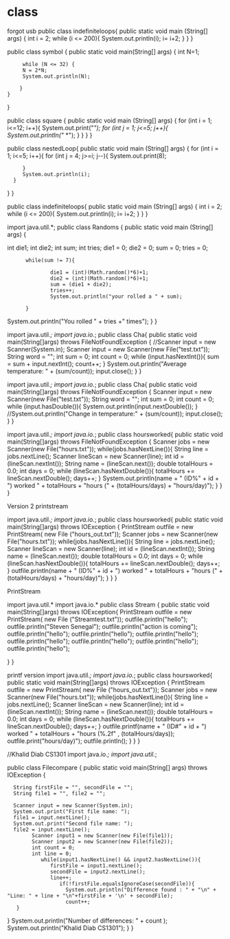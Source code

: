 # class



forgot usb
public class indefiniteloops{
public static void main (String[] args) {
      int i = 2;
      while (i <= 200){
      System.out.println(i);
      i= i+2;
      }
   }
}





public class symbol {
    public static void main(String[] args) {
        int N=1;
         
         while (N <= 32) {
         N = 2*N;
         System.out.println(N);
         
        }
    }
}





public class square {
   public static void main (String[] args) {
      for (int i = 1; i<=12; i++){
         System.out.print("*");
         for (int j = 1; j<=5; j++){
            System.out.println("*     *");
         }
      }
   }
} 





public class nestedLoop{
   public static void main (String[] args) {
      for (int i = 1; i<=5; i++){
         for (int j = 4; j>=i; j--){
            System.out.print(8);
                 
         }
         System.out.println(i);
      }
   }
}




public class indefiniteloops{
public static void main (String[] args) {
      int i = 2;
      while (i <= 200){
      System.out.println(i);
      i= i+2;
      }
   }
}





import java.util.*;
public class Randoms {
public static void main (String[] args) {
   
   int die1;
   int die2;
   int sum;
   int tries;
   die1 = 0;
   die2 = 0;
   sum = 0;
   tries = 0;
   
          while(sum != 7){
                  
                  die1 = (int)(Math.random()*6)+1;
                  die2 = (int)(Math.random()*6)+1;
                  sum = (die1 + die2);
                  tries++;
                  System.out.println("your rolled a " + sum);
                  
          }
   System.out.println("You rolled " + tries +" times");
   }
}




import java.util.*;
import java.io.*;
public class Cha{
public static void main(String[]args) throws FileNotFoundException {
//Scanner input = new Scanner(System.in);
Scanner input = new Scanner(new File("test.txt"));
String word = "";
int sum = 0;
int count = 0;
while (input.hasNextInt()){
sum = sum + input.nextInt();
count++;
}
System.out.println("Average temperature: " + (sum/count));
input.close();
}
}




import java.util.*;
import java.io.*;
public class Cha{
public static void main(String[]args) throws FileNotFoundException {
Scanner input = new Scanner(new File("test.txt"));
String word = "";
int sum = 0;
int count = 0;
while (input.hasDouble()){
System.out.println(input.nextDouble());
}
//System.out.println("Change in temperature:" + (sum/count));
input.close();
}
}




import java.util.*;
import java.io.*;
public class hoursworked{
public static void main(String[]args) throws FileNotFoundException {
Scanner jobs = new Scanner(new File("hours.txt"));
   while(jobs.hasNextLine()){
      String line = jobs.nextLine();
      Scanner lineScan = new Scanner(line);
      int id = (lineScan.nextInt());
      String name = (lineScan.next());
      double totalHours = 0.0;
      int days = 0;
         while (lineScan.hasNextDouble()){
            totalHours += lineScan.nextDouble();
            days++;
      }
      System.out.println(name + " (ID%" + id + ") worked " + totalHours + "hours (" + (totalHours/days) + "hours/day)");
   }
}
}
      


Version 2 printstream

import java.util.*;
import java.io.*;
public class hoursworked{
public static void main(String[]args) throws IOException {
PrintStream outfile = new PrintStream( new File ("hours_out.txt"));
Scanner jobs = new Scanner(new File("hours.txt"));
   while(jobs.hasNextLine()){
      String line = jobs.nextLine();
      Scanner lineScan = new Scanner(line);
      int id = (lineScan.nextInt());
      String name = (lineScan.next());
      double totalHours = 0.0;
      int days = 0;
         while (lineScan.hasNextDouble()){
            totalHours += lineScan.nextDouble();
            days++;
      }
      outfile.println(name + " (ID%" + id + ") worked " + totalHours + "hours (" + (totalHours/days) + "hours/day)");
   }
}
}



PrintStream

import java.util.*
import java.io.*
public class Stream {
   public static void main(String[]args) throws IOException{
      PrintStream outfile = new PrintStream( new File ("Streamtest.txt"));
         outfile.println("hello");
         outfile.println("Steven Senegal");
         outfile.println("action is coming");
         outfile.println("hello");
         outfile.println("hello");
         outfile.println("hello");
         outfile.println("hello");
         outfile.println("hello");
         outfile.println("hello");
         outfile.println("hello");
     
}
}


printf version
import java.util.*;
import java.io.*;
public class hoursworked{
public static void main(String[]args) throws IOException {
PrintStream outfile = new PrintStream( new File ("hours_out.txt"));
Scanner jobs = new Scanner(new File("hours.txt"));
   while(jobs.hasNextLine()){
      String line = jobs.nextLine();
      Scanner lineScan = new Scanner(line);
      int id = (lineScan.nextInt());
      String name = (lineScan.next());
      double totalHours = 0.0;
      int days = 0;
         while (lineScan.hasNextDouble()){
            totalHours += lineScan.nextDouble();
            days++;
      }
      outfile.printf(name + " (ID#" + id + ") worked " + totalHours + "hours (%.2f" , (totalHours/days)); 
      outfile.print("hours/day)");
      outfile.println();
   }
}
}



//Khalid Diab CS1301
import java.io.*;
import java.util.*;

public class Filecompare {
    public static void main(String[] args) throws IOException {

      String firstFile = "", secondFile = "";
      String file1 = "", file2 = "";
      
      Scanner input = new Scanner(System.in);
      System.out.print("First file name: ");
      file1 = input.nextLine();
      System.out.print("Second file name: ");
      file2 = input.nextLine();
            Scanner input1 = new Scanner(new File(file1));
            Scanner input2 = new Scanner(new File(file2));
            int count = 0;
            int line = 0;
               while(input1.hasNextLine() && input2.hasNextLine()){
                  firstFile = input1.nextLine();   
                  secondFile = input2.nextLine();
                  line++; 
                     if(!firstFile.equalsIgnoreCase(secondFile)){
                       System.out.println("Difference found : " + "\n" + "Line: " + line + "\n"+firstFile + '\n' + secondFile);
                       count++;
       } 
   }
   System.out.println("Number of differences: " + count );
   System.out.println("Khalid Diab CS1301");
}
}
